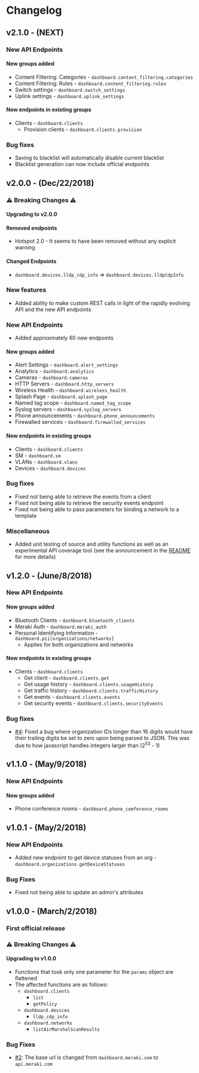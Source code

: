 # Changelog

## v2.1.0 - (NEXT)

### New API Endpoints
#### New groups added
* Content Filtering: Categories - `dashboard.content_filtering.categories`
* Content Filtering: Rules - `dashboard.content_filtering.rules`
* Switch settings - `dashboard.switch_settings`
* Uplink settings - `dashboard.uplink_settings`

#### New endpoints in existing groups
* Clients - `dashboard.clients`
  * Provision clients - `dashboard.clients.provision`

### Bug fixes
* Saving to blacklist will automatically disable current blacklist
* Blacklist generation can now include official endpoints

## v2.0.0 - (Dec/22/2018)

### :warning: Breaking Changes :warning:

#### Upgrading to v2.0.0

#### Removed endpoints
* Hotspot 2.0 - It seems to have been removed without any explicit warning

#### Changed Endpoints
* `dashboard.devices.lldp_cdp_info` => `dashboard.devices.lldpCdpInfo`

### New features

* Added ability to make custom REST calls in light of the rapidly evolving API and the new API endpoints

### New API Endpoints
* Added approximately 60 new endpoints

#### New groups added
* Alert Settings - `dashboard.alert_settings`
* Analytics - `dashboard.analytics`
* Cameras - `dashboard.cameras`
* HTTP Servers - `dashboard.http_servers`
* Wireless Health - `dashboard.wireless_health`
* Splash Page - `dashboard.splash_page`
* Named tag scope - `dashboard.named_tag_scope`
* Syslog servers - `dashboard.syslog_servers`
* Phone announcements - `dashboard.phone_announcements`
* Firewalled services - `dashboard.firewalled_services`

#### New endpoints in existing groups
* Clients - `dashboard.clients`
* SM - `dashboard.sm`
* VLANs - `dashboard.vlans`
* Devices - `dashboard.devices`

### Bug fixes
* Fixed not being able to retrieve the events from a client
* Fixed not being able to retrieve the security events endpoint
* Fixed not being able to pass parameters for binding a network to a template

### Miscellaneous
* Added unit testing of source and utility functions as well as an experimental API coverage tool (see the announcement in the [README](README.md) for more details)

## v1.2.0 - (June/8/2018)

### New API Endpoints
#### New groups added
* Bluetooth Clients - `dashboard.bluetooth_clients`
* Meraki Auth - `dashboard.meraki_auth`
* Personal Identifying Information - `dashboard.pii[organizations/networks]`
  * Applies for both organizations and networks

#### New endpoints in existing groups
* Clients - `dashboard.clients`
  * Get client - `dashboard.clients.get`
  * Get usage history - `dashboard.clients.usageHistory`
  * Get traffic history - `dashboard.clients.trafficHistory`
  * Get events - `dashboard.clients.events`
  * Get security events - `dashboard.clients.securityEvents`

### Bug fixes
* [#4](https://github.com/tejashah88/node-meraki-dashboard/issues/4): Fixed a bug where organization IDs longer than 16 digits would have their trailing digits be set to zero upon being parsed to JSON. This was due to how javascript handles integers larger than (2<sup>53</sup> - 1)

## v1.1.0 - (May/9/2018)

### New API Endpoints
#### New groups added
* Phone conference rooms - `dashboard.phone_comference_rooms`

## v1.0.1 - (May/2/2018)

### New API Endpoints
* Added new endpoint to get device statuses from an org - `dashboard.organizations.getDeviceStatuses`

### Bug Fixes
* Fixed not being able to update an admin's attributes

## v1.0.0 - (March/2/2018)

### First official release

### :warning: Breaking Changes :warning:

#### Upgrading to v1.0.0

* Functions that took only one parameter for the `params` object are flattened
* The affected functions are as follows:
  * `dashboard.clients`
    * `list`
    * `getPolicy`
  * `dashboard.devices`
    * `lldp_cdp_info`
  * `dashboard.networks`
    * `listAirMarshalScanResults`

### Bug Fixes

* [#2](https://github.com/tejashah88/node-meraki-dashboard/issues/2): The base url is changed from `dashboard.meraki.com` to `api.meraki.com`
